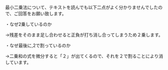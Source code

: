 最小二乗法について、テキストを読んでも以下二点がよく分かりませんでしたので、ご回答をお願い致します。

・なぜ2乗しているのか

→残差をそのまま足し合わせると正負が打ち消し合ってしまうため２乗します。

・なぜ最後に,2で割っているのか

→二乗和の式を微分すると「２」が出てくるので、それを２で割ることにより消しています。
